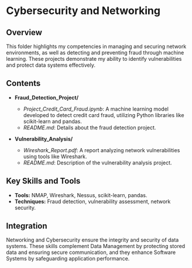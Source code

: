 # Cybersecurity and Networking

## Overview
This folder highlights my competencies in managing and securing network environments, as well as detecting and preventing fraud through machine learning. These projects demonstrate my ability to identify vulnerabilities and protect data systems effectively.

## Contents
- **Fraud_Detection_Project/**
  - *Project_Credit_Card_Fraud.ipynb*: A machine learning model developed to detect credit card fraud, utilizing Python libraries like scikit-learn and pandas.
  - *README.md*: Details about the fraud detection project.
  
- **Vulnerability_Analysis/**
  - *Wireshark_Report.pdf*: A report analyzing network vulnerabilities using tools like Wireshark.
  - *README.md*: Description of the vulnerability analysis project.

## Key Skills and Tools
- **Tools:** NMAP, Wireshark, Nessus, scikit-learn, pandas.
- **Techniques:** Fraud detection, vulnerability assessment, network security.

## Integration
Networking and Cybersecurity ensure the integrity and security of data systems. These skills complement Data Management by protecting stored data and ensuring secure communication, and they enhance Software Systems by safeguarding application performance.

